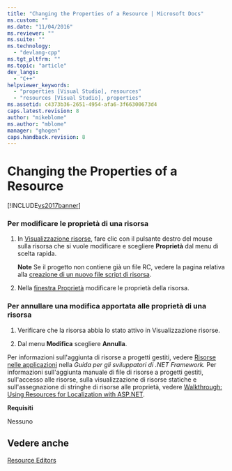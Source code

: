 ```yaml
---
title: "Changing the Properties of a Resource | Microsoft Docs"
ms.custom: ""
ms.date: "11/04/2016"
ms.reviewer: ""
ms.suite: ""
ms.technology: 
  - "devlang-cpp"
ms.tgt_pltfrm: ""
ms.topic: "article"
dev_langs: 
  - "C++"
helpviewer_keywords: 
  - "properties [Visual Studio], resources"
  - "resources [Visual Studio], properties"
ms.assetid: c4373b36-2651-4954-afa6-3f66300673d4
caps.latest.revision: 8
author: "mikeblome"
ms.author: "mblome"
manager: "ghogen"
caps.handback.revision: 8
---
```

# Changing the Properties of a Resource
[!INCLUDE[vs2017banner](../assembler/inline/includes/vs2017banner.md)]

### Per modificare le proprietà di una risorsa  
  
1.  In [Visualizzazione risorse](../windows/resource-view-window.md), fare clic con il pulsante destro del mouse sulla risorsa che si vuole modificare e scegliere **Proprietà** dal menu di scelta rapida.  
  
     **Note** Se il progetto non contiene già un file RC, vedere la pagina relativa alla [creazione di un nuovo file script di risorsa](../windows/how-to-create-a-resource-script-file.md).  
  
2.  Nella [finestra Proprietà](../Topic/Properties%20Window.md) modificare le proprietà della risorsa.  
  
### Per annullare una modifica apportata alle proprietà di una risorsa  
  
1.  Verificare che la risorsa abbia lo stato attivo in Visualizzazione risorse.  
  
2.  Dal menu **Modifica** scegliere **Annulla**.  
  
 Per informazioni sull'aggiunta di risorse a progetti gestiti, vedere [Risorse nelle applicazioni](../Topic/Resources%20in%20Desktop%20Apps.md) nella *Guida per gli sviluppatori di .NET Framework.* Per informazioni sull'aggiunta manuale di file di risorse a progetti gestiti, sull'accesso alle risorse, sulla visualizzazione di risorse statiche e sull'assegnazione di stringhe di risorse alle proprietà, vedere [Walkthrough: Using Resources for Localization with ASP.NET](../Topic/Walkthrough:%20Using%20Resources%20for%20Localization%20with%20ASP.NET.md).  
  
 **Requisiti**  
  
 Nessuno  
  
## Vedere anche  
 [Resource Editors](../mfc/resource-editors.md)